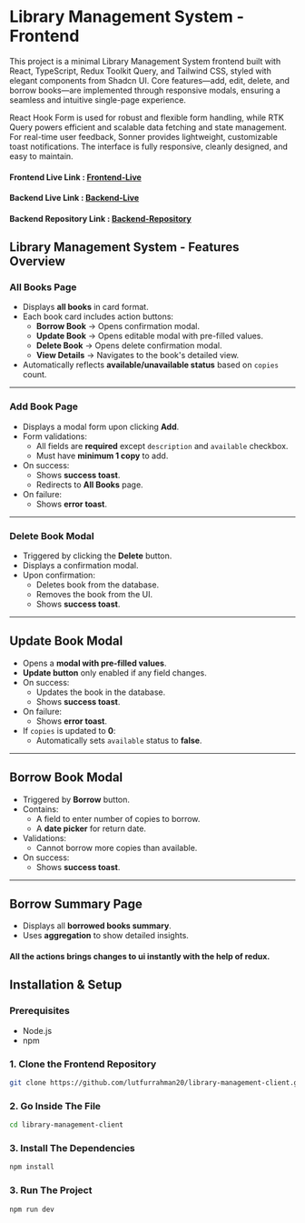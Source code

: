 # Library Management System - Frontend 

This project is a minimal Library Management System frontend built with React, TypeScript, Redux Toolkit Query, and Tailwind CSS, styled with elegant components from Shadcn UI. Core features—add, edit, delete, and borrow books—are implemented through responsive modals, ensuring a seamless and intuitive single-page experience.

React Hook Form is used for robust and flexible form handling, while RTK Query powers efficient and scalable data fetching and state management. For real-time user feedback, Sonner provides lightweight, customizable toast notifications. The interface is fully responsive, cleanly designed, and easy to maintain.

#### Frontend Live Link :  [Frontend-Live](https://library-management-client-liard-eta.vercel.app/)
#### Backend Live Link :  [Backend-Live](https://library-management-phi-tan.vercel.app/)
#### Backend Repository Link :  [Backend-Repository](https://github.com/lutfurrahman20/library_management)

## Library Management System - Features Overview

### All Books Page
- Displays **all books** in card format.
- Each book card includes action buttons:
  - **Borrow Book** → Opens confirmation modal.
  - **Update Book** → Opens editable modal with pre-filled values.
  - **Delete Book** → Opens delete confirmation modal.
  - **View Details** → Navigates to the book's detailed view.
- Automatically reflects **available/unavailable status** based on `copies` count.

---

### Add Book Page
- Displays a modal form upon clicking **Add**.
- Form validations:
  - All fields are **required** except `description` and `available` checkbox.
  - Must have **minimum 1 copy** to add.
- On success:
  - Shows **success toast**.
  - Redirects to **All Books** page.
- On failure:
  - Shows **error toast**.

---

### Delete Book Modal
- Triggered by clicking the **Delete** button.
- Displays a confirmation modal.
- Upon confirmation:
  - Deletes book from the database.
  - Removes the book from the UI.
  - Shows **success toast**.

---

## Update Book Modal
- Opens a **modal with pre-filled values**.
- **Update button** only enabled if any field changes.
- On success:
  - Updates the book in the database.
  - Shows **success toast**.
- On failure:
  - Shows **error toast**.
- If `copies` is updated to **0**:
  - Automatically sets `available` status to **false**.

---

## Borrow Book Modal
- Triggered by **Borrow** button.
- Contains:
  - A field to enter number of copies to borrow.
  - A **date picker** for return date.
- Validations:
  - Cannot borrow more copies than available.
- On success:
  - Shows **success toast**.

---

## Borrow Summary Page
- Displays all **borrowed books summary**.
- Uses **aggregation** to show detailed insights.

#### All the actions brings changes to ui instantly with the help of redux. 


## Installation & Setup

### Prerequisites

- Node.js 
- npm 

### 1. Clone the Frontend Repository

```bash
git clone https://github.com/lutfurrahman20/library-management-client.git
```

### 2. Go Inside The File 

```bash
cd library-management-client
```

### 3. Install The Dependencies 

```bash
npm install 
```
### 3. Run The Project

```bash
npm run dev  
```


